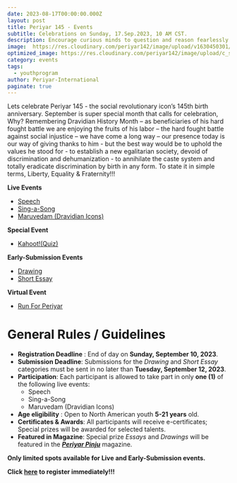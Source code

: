```yaml
---
date: 2023-08-17T00:00:00.000Z
layout: post
title: Periyar 145 - Events
subtitle: Celebrations on Sunday, 17.Sep.2023, 10 AM CST.
description: Encourage curious minds to question and reason fearlessly when something does not connect with the intellect…
image:  https://res.cloudinary.com/periyar142/image/upload/v1630450301/Events_v5cbtp.jpg
optimized_image: https://res.cloudinary.com/periyar142/image/upload/c_scale,w_380/v1630450301/Events_v5cbtp.jpg
category: events
tags:
  - youthprogram
author: Periyar-International
paginate: true
---
```


Lets celebrate Periyar 145 - the social revolutionary icon’s 145th birth anniversary.  September is super special month that calls for celebration, Why? Remembering Dravidian History Month – as beneficiaries of his hard fought battle we are enjoying the fruits of his labor – the hard fought battle against social injustice – we have come a long way – our presence today is our way of giving thanks to him  - but the best way would be to uphold the values he stood for -  to establish a new egalitarian society, devoid of discrimination and dehumanization -  to annihilate the caste system and totally eradicate discrimination by birth in any form. To state it in simple terms, Liberty, Equality & Fraternity!!!

**Live Events**
- [Speech](/Quote/)
- [Sing-a-Song](/padal/)
- [Maruvedam (Dravidian Icons)](/maruvedam/)

**Special Event**
- [Kahoot!(Quiz)](/Kahoot/)

**Early-Submission Events**
- [Drawing](/Oviyam/)
- [Short Essay](/katturai/)

 **Virtual Event**
- [Run For Periyar](/runforperiyar/)
 
# General Rules / Guidelines

 -    **Registration Deadline** : End of day on **Sunday, September 10, 2023**.
 -    **Submission Deadline**: Submissions for the *Drawing* and *Short Essay* categories must be sent in no later than **Tuesday, September 12, 2023**.
 -	**Participation**: Each participant is allowed to take part in only **one (1)** of the following live events:     	 
	- Speech
	- Sing-a-Song
	- Maruvedam (Dravidian Icons)
-    **Age eligibility** : Open to North American youth **5-21 years** old.
 -    **Certificates & Awards**: All participants will receive e-certificates; Special prizes will be awarded for selected talents.
  -    **Featured in Magazine**: Special prize *Essays* and *Drawings* will be featured in the [***Periyar Pinju***](https://periyarpinju.com/) magazine.

**Only limited spots available for Live and Early-Submission events.**

**Click [here](/register/) to register immediately!!!** 